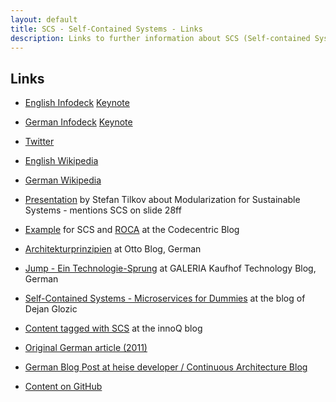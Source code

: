 ```yaml
---
layout: default
title: SCS - Self-Contained Systems - Links
description: Links to further information about SCS (Self-contained Systems)
---
```


Links
---

*
  [English Infodeck](https://speakerdeck.com/rstrangh/self-contained-systems-1)  [Keynote](slidedeck/en/scs-infodeck-english.key)

* [German Infodeck](https://speakerdeck.com/rstrangh/self-contained-systems-german)  [Keynote](slidedeck/de/scs-infodeck-deutsch.key)

* [Twitter](https://twitter.com/scsarchitecture)

* [English Wikipedia](https://en.wikipedia.org/wiki/Self-contained_Systems)

* [German Wikipedia](https://de.wikipedia.org/wiki/Self-contained_Systems)

* [Presentation](https://www.innoq.com/en/talks/2014/12/talk-microservices-modularization-softwarearchitecture-berlin/)
 by Stefan Tilkov about Modularization for Sustainable Systems -
 mentions SCS on slide 28ff

* [Example](https://blog.codecentric.de/en/2015/01/self-contained-systems-roca-complete-example-using-spring-boot-thymeleaf-bootstrap/)
  for SCS and [ROCA](http://roca-style.org) at the Codecentric Blog

* [Architekturprinzipien](http://dev.otto.de/2013/04/14/architekturprinzipien-2/)
  at Otto Blog, German

* [Jump - Ein Technologie-Sprung](http://galeria-kaufhof.github.io/general/2014/09/20/jump-ein-technologiesprung-bei-galeria-kaufhof/)
  at GALERIA Kaufhof Technology Blog, German

* [Self-Contained Systems - Microservices for Dummies](http://dejanglozic.com/2016/01/04/self-contained-systems-microservices-for-dummies/)
  at the blog of Dejan Glozic

* [Content tagged with SCS](https://www.innoq.com/en/timeline/?tag=scs) at the innoQ blog

* [Original German article (2011)](https://www.innoq.com/de/links/softwarearchitektur-im-grossen/)

* [German Blog Post at heise developer / Continuous Architecture Blog](http://www.heise.de/developer/artikel/Self-contained-Systems-ein-Architekturstil-stellt-sich-vor-3038718.html)

* [Content on GitHub](https://github.com/innoq/SCS)

